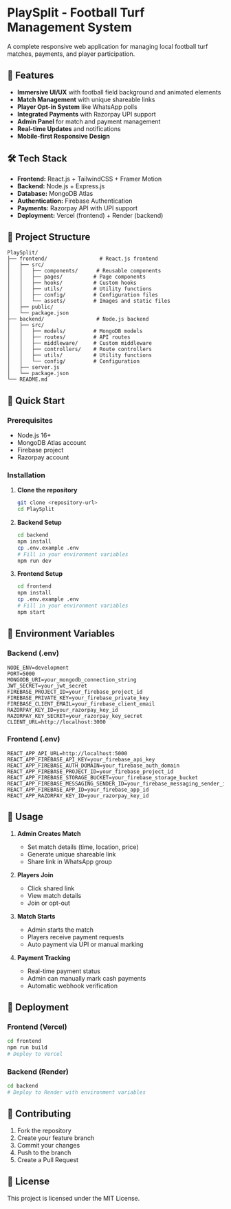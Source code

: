 # PlaySplit - Football Turf Management System

A complete responsive web application for managing local football turf matches, payments, and player participation.

## 🚀 Features

- **Immersive UI/UX** with football field background and animated elements
- **Match Management** with unique shareable links
- **Player Opt-in System** like WhatsApp polls
- **Integrated Payments** with Razorpay UPI support
- **Admin Panel** for match and payment management
- **Real-time Updates** and notifications
- **Mobile-first Responsive Design**

## 🛠️ Tech Stack

- **Frontend:** React.js + TailwindCSS + Framer Motion
- **Backend:** Node.js + Express.js
- **Database:** MongoDB Atlas
- **Authentication:** Firebase Authentication
- **Payments:** Razorpay API with UPI support
- **Deployment:** Vercel (frontend) + Render (backend)

## 📁 Project Structure

```
PlaySplit/
├── frontend/                 # React.js frontend
│   ├── src/
│   │   ├── components/      # Reusable components
│   │   ├── pages/          # Page components
│   │   ├── hooks/          # Custom hooks
│   │   ├── utils/          # Utility functions
│   │   ├── config/         # Configuration files
│   │   └── assets/         # Images and static files
│   ├── public/
│   └── package.json
├── backend/                 # Node.js backend
│   ├── src/
│   │   ├── models/         # MongoDB models
│   │   ├── routes/         # API routes
│   │   ├── middleware/     # Custom middleware
│   │   ├── controllers/    # Route controllers
│   │   ├── utils/          # Utility functions
│   │   └── config/         # Configuration
│   ├── server.js
│   └── package.json
└── README.md
```

## 🚀 Quick Start

### Prerequisites
- Node.js 16+
- MongoDB Atlas account
- Firebase project
- Razorpay account

### Installation

1. **Clone the repository**
   ```bash
   git clone <repository-url>
   cd PlaySplit
   ```

2. **Backend Setup**
   ```bash
   cd backend
   npm install
   cp .env.example .env
   # Fill in your environment variables
   npm run dev
   ```

3. **Frontend Setup**
   ```bash
   cd frontend
   npm install
   cp .env.example .env
   # Fill in your environment variables
   npm start
   ```

## 🔧 Environment Variables

### Backend (.env)
```
NODE_ENV=development
PORT=5000
MONGODB_URI=your_mongodb_connection_string
JWT_SECRET=your_jwt_secret
FIREBASE_PROJECT_ID=your_firebase_project_id
FIREBASE_PRIVATE_KEY=your_firebase_private_key
FIREBASE_CLIENT_EMAIL=your_firebase_client_email
RAZORPAY_KEY_ID=your_razorpay_key_id
RAZORPAY_KEY_SECRET=your_razorpay_key_secret
CLIENT_URL=http://localhost:3000
```

### Frontend (.env)
```
REACT_APP_API_URL=http://localhost:5000
REACT_APP_FIREBASE_API_KEY=your_firebase_api_key
REACT_APP_FIREBASE_AUTH_DOMAIN=your_firebase_auth_domain
REACT_APP_FIREBASE_PROJECT_ID=your_firebase_project_id
REACT_APP_FIREBASE_STORAGE_BUCKET=your_firebase_storage_bucket
REACT_APP_FIREBASE_MESSAGING_SENDER_ID=your_firebase_messaging_sender_id
REACT_APP_FIREBASE_APP_ID=your_firebase_app_id
REACT_APP_RAZORPAY_KEY_ID=your_razorpay_key_id
```

## 📱 Usage

1. **Admin Creates Match**
   - Set match details (time, location, price)
   - Generate unique shareable link
   - Share link in WhatsApp group

2. **Players Join**
   - Click shared link
   - View match details
   - Join or opt-out

3. **Match Starts**
   - Admin starts the match
   - Players receive payment requests
   - Auto payment via UPI or manual marking

4. **Payment Tracking**
   - Real-time payment status
   - Admin can manually mark cash payments
   - Automatic webhook verification

## 🚀 Deployment

### Frontend (Vercel)
```bash
cd frontend
npm run build
# Deploy to Vercel
```

### Backend (Render)
```bash
cd backend
# Deploy to Render with environment variables
```

## 🤝 Contributing

1. Fork the repository
2. Create your feature branch
3. Commit your changes
4. Push to the branch
5. Create a Pull Request

## 📄 License

This project is licensed under the MIT License.
